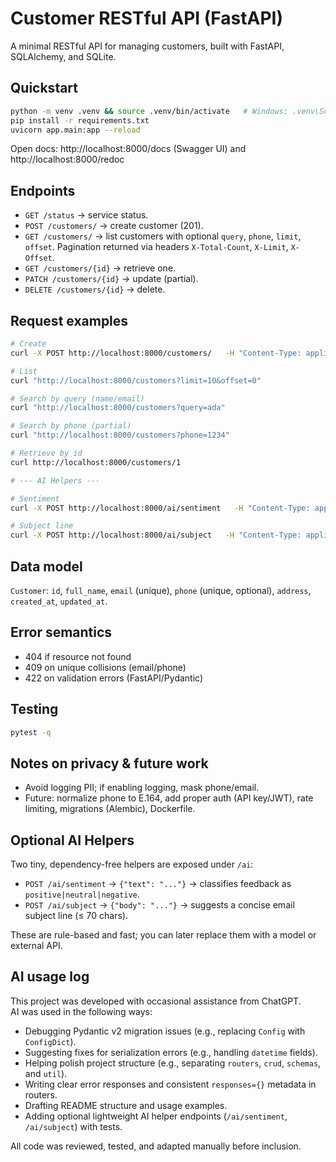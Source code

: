# Customer RESTful API (FastAPI)

A minimal RESTful API for managing customers, built with FastAPI, SQLAlchemy, and SQLite.

## Quickstart
```bash
python -m venv .venv && source .venv/bin/activate   # Windows: .venv\Scripts\activate
pip install -r requirements.txt
uvicorn app.main:app --reload
```

Open docs: http://localhost:8000/docs (Swagger UI) and http://localhost:8000/redoc

## Endpoints
- `GET /status` → service status.
- `POST /customers/` → create customer (201).
- `GET /customers/` → list customers with optional `query`, `phone`, `limit`, `offset`. Pagination returned via headers `X-Total-Count`, `X-Limit`, `X-Offset`.
- `GET /customers/{id}` → retrieve one.
- `PATCH /customers/{id}` → update (partial).
- `DELETE /customers/{id}` → delete.

## Request examples
```bash
# Create
curl -X POST http://localhost:8000/customers/   -H "Content-Type: application/json"   -d '{"full_name":"Ada Lovelace","email":"ada@example.com","phone":"+31201234567","address":"Koningslaan 1, Amsterdam"}'

# List
curl "http://localhost:8000/customers?limit=10&offset=0"

# Search by query (name/email)
curl "http://localhost:8000/customers?query=ada"

# Search by phone (partial)
curl "http://localhost:8000/customers?phone=1234"

# Retrieve by id
curl http://localhost:8000/customers/1

# --- AI Helpers ---

# Sentiment
curl -X POST http://localhost:8000/ai/sentiment   -H "Content-Type: application/json"   -d '{"text":"Great service, thank you!"}'

# Subject line
curl -X POST http://localhost:8000/ai/subject   -H "Content-Type: application/json"   -d '{"body":"Customer is interested in premium plan; follow up next Tuesday."}'
```

## Data model
`Customer`: `id`, `full_name`, `email` (unique), `phone` (unique, optional), `address`, `created_at`, `updated_at`.

## Error semantics
- 404 if resource not found
- 409 on unique collisions (email/phone)
- 422 on validation errors (FastAPI/Pydantic)

## Testing
```bash
pytest -q
```

## Notes on privacy & future work
- Avoid logging PII; if enabling logging, mask phone/email.
- Future: normalize phone to E.164, add proper auth (API key/JWT), rate limiting, migrations (Alembic), Dockerfile.

## Optional AI Helpers
Two tiny, dependency-free helpers are exposed under `/ai`:
- `POST /ai/sentiment` → `{"text": "..."}` → classifies feedback as `positive|neutral|negative`.
- `POST /ai/subject` → `{"body": "..."}` → suggests a concise email subject line (≤ 70 chars).

These are rule-based and fast; you can later replace them with a model or external API.

## AI usage log
This project was developed with occasional assistance from ChatGPT.  
AI was used in the following ways:

- Debugging Pydantic v2 migration issues (e.g., replacing `Config` with `ConfigDict`).  
- Suggesting fixes for serialization errors (e.g., handling `datetime` fields).  
- Helping polish project structure (e.g., separating `routers`, `crud`, `schemas`, and `util`).  
- Writing clear error responses and consistent `responses={}` metadata in routers.  
- Drafting README structure and usage examples.  
- Adding optional lightweight AI helper endpoints (`/ai/sentiment`, `/ai/subject`) with tests.  

All code was reviewed, tested, and adapted manually before inclusion.
